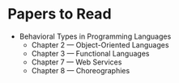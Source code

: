 # Papers to Read

- Behavioral Types in Programming Languages
  - Chapter 2 — Object-Oriented Languages
  - Chapter 3 — Functional Languages
  - Chapter 7 — Web Services
  - Chapter 8 — Choreographies
